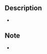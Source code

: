 ## Description

<!-- PR에 포함된 변경사항을 간략하게 작성해 주세요. -->

- 

## Note

<!-- 변경사항 외에 참고사항, 질문, 중점적으로 리뷰가 필요한 부분이 있다면 적어 주세요. -->

- 
